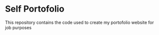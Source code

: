 # Self Portofolio

This repository contains the code used to create my portofolio website for job purposes
